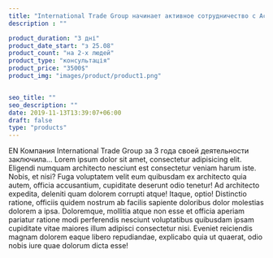 ```yaml
---
title: "International Trade Group начинает активное сотрудничество с Ассоциацией банков Украины"
description : ""

product_duration: "3 дні"
product_date_start: "з 25.08"
product_count: "на 2-х людей"
product_type: "консультація"
product_price: "3500$"
product_img: "images/product/product1.png"


seo_title: ""
seo_description: ""
date: 2019-11-13T13:39:07+06:00
draft: false
type: "products"     
---
```


EN Компания International Trade Group за 3 года своей деятельности заключила…
Lorem ipsum dolor sit amet, consectetur adipisicing elit. Eligendi numquam architecto nesciunt est consectetur veniam harum iste. Nobis, et nisi? Fuga voluptatem velit eum quibusdam ex architecto quia autem, officia accusantium, cupiditate deserunt odio tenetur! Ad architecto expedita, deleniti quam dolorem corrupti atque! Itaque, optio! Distinctio ratione, officiis quidem nostrum ab facilis sapiente doloribus dolor molestias dolorem a ipsa. Doloremque, mollitia atque non esse et officia aperiam pariatur ratione modi perferendis nesciunt voluptatibus quibusdam ipsam cupiditate vitae maiores illum adipisci consectetur nisi. Eveniet reiciendis magnam dolorem eaque libero repudiandae, explicabo quia ut quaerat, odio nobis iure quae dolorum dicta esse!